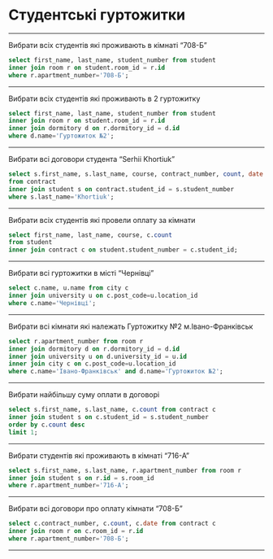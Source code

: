 # Студентські гуртожитки


---

Вибрати всіх студентів які проживають в кімнаті “708-Б”
```sql
select first_name, last_name, student_number from student
inner join room r on student.room_id = r.id
where r.apartment_number='708-Б';
```

---

Вибрати всіх студентів які проживають в 2 гуртожитку
```sql
select first_name, last_name, student_number from student
inner join room r on student.room_id = r.id
inner join dormitory d on r.dormitory_id = d.id
where d.name='Гуртожиток №2';
```

---

Вибрати всі договори студента “Serhii Khortiuk”
```sql
select s.first_name, s.last_name, course, contract_number, count, date
from contract
inner join student s on contract.student_id = s.student_number
where s.last_name='Khortiuk';
```

---

Вибрати всіх студентів які провели оплату за кімнати
```sql
select first_name, last_name, course, c.count
from student
inner join contract c on student.student_number = c.student_id;
```

---

Вибрати всі гуртожитки в місті “Чернівці”
```sql
select c.name, u.name from city c
inner join university u on c.post_code=u.location_id
where c.name='Чернівці';
```

---

Вибрати всі кімнати які належать Гуртожитку №2 м.Івано-Франківськ
```sql
select r.apartment_number from room r
inner join dormitory d on r.dormitory_id = d.id
inner join university u on d.university_id = u.id
inner join city c on c.post_code=u.location_id
where c.name='Івано-Франківськ' and d.name='Гуртожиток №2';
```

---

Вибрати найбільшу суму оплати в договорі
```sql
select s.first_name, s.last_name, c.count from contract c
inner join student s on c.student_id = s.student_number
order by c.count desc
limit 1;
```

---

Вибрати студентів які проживають в кімнаті “716-А”
```sql
select s.first_name, s.last_name, r.apartment_number from room r
inner join student s on r.id = s.room_id
where r.apartment_number='716-A';
```

---

Вибрати всі договори про оплату кімнати “708-Б”
```sql
select c.contract_number, c.count, c.date from contract c
inner join room r on c.room_id = r.id
where r.apartment_number='708-Б';
```
---
